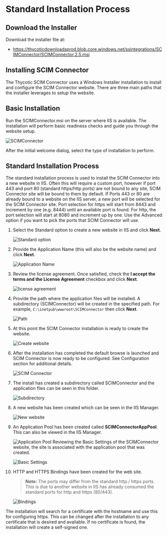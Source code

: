 [title]: # (Standard Installation)
[tags]: # (standard, installation)
[priority]: # (104)
# Standard Installation Process

## Download the Installer

Download the installer file at:

* https://thycoticdownloadsprod.blob.core.windows.net/ssintegrations/SCIMConnector/SCIMConnector.2.5.msi

## Installing SCIM Connector

The Thycotic SCIM Connector uses a Windows Installer installation to install and configure the SCIM Connector website. There are three main paths that the installer leverages to setup the website.

## Basic Installation

Run the SCIMConnector.msi on the server where IIS is available. The installation will perform basic readiness checks and guide you through the website setup.

   ![SCIMConnector](images/ab83065c909c134781ef29811dcb07c7.png)

After the initial welcome dialog, select the type of installation to perform.

## Standard Installation Process

The standard installation process is used to install the SCIM Connector into a new website in IIS. Often this will require a custom port, however if port 443 and port 80 (standard https/http ports) are not bound to any site, SCIM Connector site will be bound to them by default. If Ports 443 or 80 are already bound to a website on the IIS server, a new port will be selected for the SCIM Connector site. Port selection for https will start from 8443 and increment by one (e.g. 8444) until an available port is found. For http, the port selection will start at 8080 and increment up by one. Use the Advanced option if you want to pick the ports that SCIM Connector will use.

1. Select the Standard option to create a new website in IIS and click __Next__.

   ![Standard option](images/81efde09c93254b5e9bde90699b6859d.png)
1. Provide the Application Name (this will also be the website name) and click __Next__.

   ![Application Name](images/48f733563a94eb2855d14437e4e517f4.png)
1. Review the license agreement. Once satisfied, check the __I accept the terms and the License Agreement__ checkbox and click __Next__.

   ![license agreement](images/693323d66974a9754878b8d34d810e1e.png)
1. Provide the path where the application files will be installed. A subdirectory (SCIMConnector) will be created in the specified path. For example, `C:\inetpub\wwwroot\SCIMConnector` then click __Next__.

   ![Path](images/ea6b466431918cdaac0354f535c58aa8.png)
1. At this point the SCIM Connector installation is ready to create the website.

   ![Create website](images/a5f1ed159a16d08f083d35ee89284aa0.png)
1. After the installation has completed the default browse is launched and SCIM Connector is now ready to be configured. See Configuration section for additional details.

   ![SCIM Connector](images/778cb0dbe0344de7bd171f5e24185e8b.png)
1. The install has created a subdirectory called SCIMConnector and the
application files can be seen in this folder.

   ![Subdirectory](images/1c52e9068abae66ed3bb728667bc0f93.png)
1. A new website has been created which can be seen in the IIS Manager.

   ![New website](images/6b3fba38c9753ab5308f349eaf2d67e3.png)
1. An Application Pool has been created called __SCIMConnectorAppPool__. This can also be viewed in the IIS Manager.

   ![Application Pool](images/7df4301f32fa2f083c4d574a5ad104ce.png)
Reviewing the Basic Settings of the SCIMConnector website, the site is
associated with the application pool that was created.

   ![Basic Settings](images/5aeea3f6029b836bf8f7e426d2876fcd.png)
1. HTTP and HTTPS Bindings have been created for the web site.

   >**Note:** The ports may differ from the standard http / https ports. This is due to another website in IIS has already consumed the standard ports for http and https (80/443).

   ![Bindings](images/8434c9e55b3b71ed0b336838635a7764.png)

The installation will search for a certificate with the hostname and use this for configuring https. This can be changed after the installation to any certificate that is desired and available. If no certificate is found, the installation will create a self-signed one.
